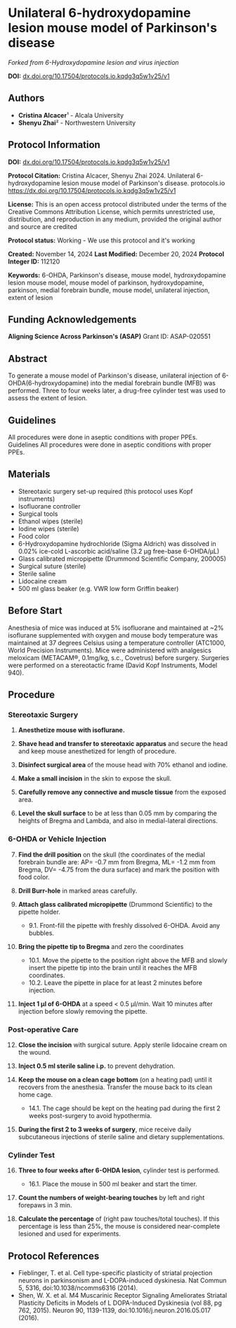 # Unilateral 6-hydroxydopamine lesion mouse model of Parkinson's disease

*Forked from 6-Hydroxydopamine lesion and virus injection*

**DOI:** [dx.doi.org/10.17504/protocols.io.kqdg3q5w1v25/v1](https://dx.doi.org/10.17504/protocols.io.kqdg3q5w1v25/v1)

## Authors
- **Cristina Alcacer**¹ - Alcala University
- **Shenyu Zhai**² - Northwestern University

## Protocol Information

**DOI:** [dx.doi.org/10.17504/protocols.io.kqdg3q5w1v25/v1](https://dx.doi.org/10.17504/protocols.io.kqdg3q5w1v25/v1)

**Protocol Citation:** Cristina Alcacer, Shenyu Zhai 2024. Unilateral 6-hydroxydopamine lesion mouse model of Parkinson's disease. protocols.io https://dx.doi.org/10.17504/protocols.io.kqdg3q5w1v25/v1

**License:** This is an open access protocol distributed under the terms of the Creative Commons Attribution License, which permits unrestricted use, distribution, and reproduction in any medium, provided the original author and source are credited

**Protocol status:** Working - We use this protocol and it's working

**Created:** November 14, 2024
**Last Modified:** December 20, 2024
**Protocol Integer ID:** 112120

**Keywords:** 6-OHDA, Parkinson's disease, mouse model, hydroxydopamine lesion mouse model, mouse model of parkinson, hydroxydopamine, parkinson, medial forebrain bundle, mouse model, unilateral injection, extent of lesion

## Funding Acknowledgements
**Aligning Science Across Parkinson's (ASAP)**
Grant ID: ASAP-020551

## Abstract
To generate a mouse model of Parkinson's disease, unilateral injection of 6-OHDA(6-hydroxydopamine) into the medial forebrain bundle (MFB) was performed. Three to four weeks later, a drug-free cylinder test was used to assess the extent of lesion.

## Guidelines
All procedures were done in aseptic conditions with proper PPEs.
Guidelines
All procedures were done in aseptic conditions with proper PPEs.

## Materials
- Stereotaxic surgery set-up required (this protocol uses Kopf instruments)
- Isofluorane controller
- Surgical tools
- Ethanol wipes (sterile)
- Iodine wipes (sterile)
- Food color
- 6-Hydroxydopamine hydrochloride (Sigma Aldrich) was dissolved in 0.02% ice-cold L-ascorbic acid/saline (3.2 μg free-base 6-OHDA/μL)
- Glass calibrated micropipette (Drummond Scientific Company, 200005)
- Surgical suture (sterile)
- Sterile saline
- Lidocaine cream
- 500 ml glass beaker (e.g. VWR low form Griffin beaker)

## Before Start
Anesthesia of mice was induced at 5% isofluorane and maintained at ~2% isoflurane supplemented with oxygen and mouse body temperature was maintained at 37 degrees Celsius using a temperature controller (ATC1000, World Precision Instruments). Mice were administered with analgesics meloxicam (METACAM®, 0.1mg/kg, s.c., Covetrus) before surgery. Surgeries were performed on a stereotactic frame (David Kopf Instruments, Model 940).

## Procedure

### Stereotaxic Surgery

1. **Anesthetize mouse with isoflurane.**

2. **Shave head and transfer to stereotaxic apparatus** and secure the head and keep mouse anesthetized for length of procedure.

3. **Disinfect surgical area** of the mouse head with 70% ethanol and iodine.

4. **Make a small incision** in the skin to expose the skull.

5. **Carefully remove any connective and muscle tissue** from the exposed area.

6. **Level the skull surface** to be at less than 0.05 mm by comparing the heights of Bregma and Lambda, and also in medial-lateral directions.

### 6-OHDA or Vehicle Injection

7. **Find the drill position** on the skull (the coordinates of the medial forebrain bundle are: AP= -0.7 mm from Bregma, ML= -1.2 mm from Bregma, DV= -4.75 from the dura surface) and mark the position with food color.

8. **Drill Burr-hole** in marked areas carefully.

9. **Attach glass calibrated micropipette** (Drummond Scientific) to the pipette holder.
   - 9.1. Front-fill the pipette with freshly dissolved 6-OHDA. Avoid any bubbles.

10. **Bring the pipette tip to Bregma** and zero the coordinates
    - 10.1. Move the pipette to the position right above the MFB and slowly insert the pipette tip into the brain until it reaches the MFB coordinates.
    - 10.2. Leave the pipette in place for at least 2 minutes before injection.

11. **Inject 1 μl of 6-OHDA** at a speed < 0.5 μl/min. Wait 10 minutes after injection before slowly removing the pipette.

### Post-operative Care

12. **Close the incision** with surgical suture. Apply sterile lidocaine cream on the wound.

13. **Inject 0.5 ml sterile saline i.p.** to prevent dehydration.

14. **Keep the mouse on a clean cage bottom** (on a heating pad) until it recovers from the anesthesia. Transfer the mouse back to its clean home cage.
    - 14.1. The cage should be kept on the heating pad during the first 2 weeks post-surgery to avoid hypothermia.

15. **During the first 2 to 3 weeks of surgery**, mice receive daily subcutaneous injections of sterile saline and dietary supplementations.

### Cylinder Test

16. **Three to four weeks after 6-OHDA lesion**, cylinder test is performed.
    - 16.1. Place the mouse in 500 ml beaker and start the timer.

17. **Count the numbers of weight-bearing touches** by left and right forepaws in 3 min.

18. **Calculate the percentage** of (right paw touches/total touches). If this percentage is less than 25%, the mouse is considered near-complete lesioned and used for experiments.

## Protocol References
- Fieblinger, T. et al. Cell type-specific plasticity of striatal projection neurons in parkinsonism and L-DOPA-induced dyskinesia. Nat Commun 5, 5316, doi:10.1038/ncomms6316 (2014).
- Shen, W. X. et al. M4 Muscarinic Receptor Signaling Ameliorates Striatal Plasticity Deficits in Models of L DOPA-Induced Dyskinesia (vol 88, pg 762, 2015). Neuron 90, 1139-1139, doi:10.1016/j.neuron.2016.05.017 (2016).
